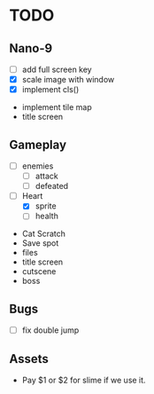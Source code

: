 # TODO
## Nano-9
- [ ] add full screen key
- [x] scale image with window
- [x] implement cls()
- implement tile map
- title screen

## Gameplay
- [ ] enemies
  - [ ] attack
  - [ ] defeated
- [ ] Heart
  - [x] sprite
  - [ ] health
- Cat Scratch
- Save spot
- files
- title screen
- cutscene
- boss

## Bugs
- [ ] fix double jump

## Assets
- Pay $1 or $2 for slime if we use it.
